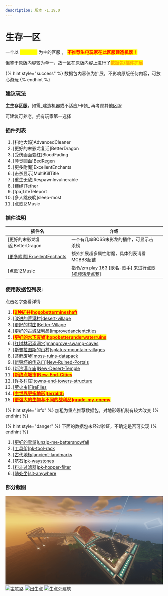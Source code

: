 ```yaml
---
description: 版本 -1.19.0
---
```


# 生存一区

一个以 <mark style="color:yellow;">**原版生存**</mark> 为主的区服 ， <mark style="color:red;">**不推荐生电玩家在此区服建造机器！**</mark>

但鉴于原版内容较为单一，故一区在原版内容上进行了<mark style="color:orange;">**数据包/插件扩展**</mark>

{% hint style="success" %}
数据包内容仅为扩展，不影响原版任何内容，可放心游玩
{% endhint %}

### 建议玩法

**主生存区服**，如需_建造机器或不适应/卡顿_ 再考虑其他区服

可建筑可养老，拥有玩家第一选择

### 插件列表

1. \[扫地大妈]AdvancedCleaner
2. \[更好的末影龙复活]BetterDragon
3. \[受伤画面变红]BloodFading
4. \[睡觉回血]BedRegen
5. \[更多附魔]ExcellentEnchants
6. \[击杀显示]MultiKillTitle
7. \[重生无敌]RespawnInvulnerable
8. \[缰绳]Tether
9. \[tpa]LiteTeleport
10. \[多人跳夜晚]sleep-most
11. \[点歌]ZMusic

### 插件说明

| 插件名                                                                       | 介绍                                                                                          |   |
| ------------------------------------------------------------------------- | ------------------------------------------------------------------------------------------- | - |
| \[更好的末影龙复活]BetterDragon                                                   |  一个有几率BOSS末影龙的插件，可显示击杀榜                                                                     |   |
| [\[更多附魔\]ExcellentEnchants](https://www.mcbbs.net/thread-867086-1-1.html) | 额外扩展超多属性附魔，具体列表请看MCBBS超链                                                                    |   |
| \[点歌]ZMusic                                                               | 指令/zm play 163 \[歌名-歌手] 来进行点歌 [\[视频演示点我\]](https://www.bilibili.com/video/av92156922?t=0.5) |   |

### 使用数据包列表:

点击名字查看详情

1. <mark style="color:red;">****</mark>[<mark style="color:red;">**\[9种矿井\]hopobettermineshaft**</mark>](https://www.planetminecraft.com/data-pack/better-mineshafts/)<mark style="color:red;">****</mark>
2. [\[改进的荒漠村\]desert-village](https://www.planetminecraft.com/data-pack/1-14-x-improved-desert-village-datapack/)
3. [\[更好的村庄\]Better-Village](https://www.planetminecraft.com/data-pack/better-villages-custom-medieval-village/)
4. [\[更好的古城战利品\]improvedancientcities](https://www.planetminecraft.com/data-pack/ancient-city-loot-improvements/)
5. ****[<mark style="color:red;">**\[更好的水下废墟\]hopobetterunderwaterruins**</mark>](https://www.planetminecraft.com/data-pack/better-underwater-ruins-underwater-cities-and-cave-structures/)<mark style="color:red;">****</mark>
6. [\[红树林沼泽洞穴\]mangrove-swamp-caves](https://www.planetminecraft.com/data-pack/mangrove-swamp-caves/)
7. [\[斯普拉图斯的山村\]splatus-mountain-villages](https://www.planetminecraft.com/data-pack/splatus-s-mountain-villages-v1-0-1-18-2/)
8. [\[苔藓废墟\]moss-ruins-datapack](https://www.planetminecraft.com/data-pack/moss-ruins-datapack/)
9. [\[新毁坏的传送门\]New-Ruined-Portals](https://www.planetminecraft.com/data-pack/new-ruined-portals-better-structures/)
10. [\[新沙漠寺庙\]New-Desert-Temple](https://www.planetminecraft.com/data-pack/new-desert-temples-better-structures/)
11. ****[<mark style="color:red;">**\[新终点城市\]New-End-Cities**</mark>](https://www.planetminecraft.com/data-pack/new-end-cities-better-structures/)<mark style="color:red;">****</mark>
12. [\[许多村庄\]towns-and-towers-structure](https://www.planetminecraft.com/data-pack/towns-amp-towers-structure-overhaul/)
13. [\[萤火虫\]FireFlies](https://www.planetminecraft.com/data-pack/i-added-fireflies/)
14. <mark style="color:red;">****</mark>[<mark style="color:red;">**\[主世界更多地形\]terralith**</mark>](https://www.planetminecraft.com/data-pack/terralith/)<mark style="color:red;">****</mark>
15. <mark style="color:red;">****</mark>[<mark style="color:red;">**\[更强大的生物与不同的战利品\]grade-my-enemy**</mark>](https://www.planetminecraft.com/data-pack/grade-my-enemy-1-16-2-1-16-5/)<mark style="color:red;">****</mark>

{% hint style="info" %}
加粗为重点推荐数据包，对地形等机制有较大改变
{% endhint %}

{% hint style="danger" %}
下面的数据包未经过验证，不确定是否可实现
{% endhint %}

1. [\[更好的雪量\]unzip-me-bettersnowfall](https://www.planetminecraft.com/data-pack/better-snowfall-1-19/)
2. [\[工具架\]pk-tool-rack](https://www.planetminecraft.com/data-pack/tool-rack-hang-your-tools-and-weapons/)
3. [\[古代地标\]ancient-landmarks](https://www.planetminecraft.com/data-pack/ancient-landmarks-1-19/)
4. [\[航石\]pk-waystones](https://www.planetminecraft.com/data-pack/waystones-a-fast-way-to-travel-in-your-world-with-waypoints/)
5. [\[料斗过滤器\]pk-hopper-filter](https://www.planetminecraft.com/data-pack/hopper-filter-sort-your-items-in-chests-more-easily/)
6. [\[随处坐\]sit-anywhere](https://www.planetminecraft.com/data-pack/sit-anywhere/)

### 部分截图

![出生点全景](../.gitbook/assets/2.png) ![主铁路](../.gitbook/assets/2022-07-29\_21.26.52.png) ![出生点](../.gitbook/assets/2022-07-29\_21.27.21.png) ![生点旁建筑](../.gitbook/assets/2022-07-29\_21.27.35.png)
